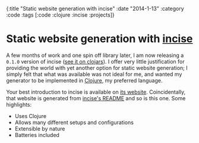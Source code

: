 {:title "Static website generation with incise"
 :date "2014-1-13"
 :category :code
 :tags [:code :clojure :incise :projects]}

# Static website generation with [incise][]

A few months of work and one spin off library later, I am now releasing a `0.1.0` version of incise
([see it on clojars](https://clojars.org/incise)).
I offer very little justification for providing the world with yet another option for static website generation;
I simply felt that what was available was not ideal for me, and wanted my generator to be implemented in [Clojure][], my preferred language.

Your best introduction to incise is available on [its website][incise].
Coincidentally, that website is generated from [incise's README][readme] and so is this one.
Some highlights:

* Uses Clojure
* Allows many different setups and configurations
* Extensible by nature
* Batteries included

[incise]: http://www.ryanmcg.com/incise/
[Clojure]: http://clojure.org/
[readme]: https://github.com/RyanMcG/incise/tree/master/README.md

